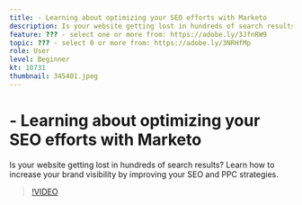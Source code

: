 ```yaml
---
title: - Learning about optimizing your SEO efforts with Marketo
description: Is your website getting lost in hundreds of search results? Learn how to increase your brand visibility by improving your SEO and PPC strategies.
feature: ??? - select one or more from: https://adobe.ly/3JfnRW9
topic: ??? - select 0 or more from: https://adobe.ly/3NRHfMp
role: User
level: Beginner
kt: 10731
thumbnail: 345401.jpeg
---
```


# - Learning about optimizing your SEO efforts with Marketo

Is your website getting lost in hundreds of search results? Learn how to increase your brand visibility by improving your SEO and PPC strategies.

>[!VIDEO](https://video.tv.adobe.com/v/345401/?quality=12&learn=on)
